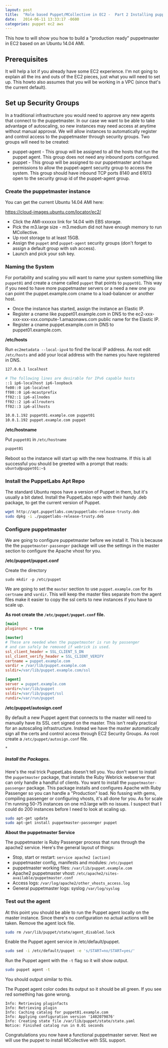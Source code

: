 ```yaml
---
layout: post
title:  "Role based Puppet/MCollective in EC2 -  Part 2 Installing puppetmaster"
date:   2014-06-11 13:33:17 -0600
categories: puppet ec2 aws
---
```


This how to will show you how to build a "production ready" puppetmaster in EC2 based on an Ubuntu 14.04 AMI.

## Prerequisites

It will help a lot if you already have some EC2 experience. I'm not going to explain all the ins and outs of the EC2 pieces, just what you will need to set up. This howto also assumes that you will be working in a VPC (since that's the current default).

## Set up Security Groups
In a traditional infrastructure you would need to approve any new agents that connect to the puppetmaster. In our case we want to be able to take advantage of autoscaling, so new instances may need access at anytime without manual approval. We will allow instances to automatically register and control access to the puppetmaster through security groups. Two groups will need to be created:


- puppet-agent - This group will be assigned to all the hosts that run the puppet agent. This group does not need any inbound ports configured.
- puppet - This group will be assigned to our puppetmaster and have permissions to allow the puppet-agent security group to access the system. This group should have inbound TCP ports 8140 and 61613 open to the security group id of the puppet-agent group.

### Create the puppetmaster instance

You can get the current Ubuntu 14.04 AMI here:

<a title="https://cloud-images.ubuntu.com/locator/ec2/" href="https://cloud-images.ubuntu.com/locator/ec2/" target="_blank">https://cloud-images.ubuntu.com/locator/ec2/</a>


- Click the AMI-xxxxxx link for 14.04 with EBS storage.
- Pick the m3.large size - m3.medium did not have enough memory to run MCollective.
- Up root storage to at least 15GB.
- Assign the `puppet` and `puppet-agent` security groups (don't forget to assign a default group with ssh access).
- Launch and pick your ssh key.

### Naming the System

For portability and scaling you will want to name your system something like `puppet01` and create a cname called `puppet` that points to `puppet01`. This way if you need to have more puppetmaster servers or a need a new one you can point the puppet.example.com cname to a load-balancer or another host.

- Once the instance has started, assign the instance an Elastic IP.
- Register a cname like puppet01.example.com in DNS to the ec2-xxx-xxx-xxx-xxx.compute-1.amazonaws.com public name for the Elastic IP.
- Register a cname puppet.example.com in DNS to puppet01.example.com.

**/etc/hosts**

Run `ec2metadata --local-ipv4` to find the local IP address. As root edit `/etc/hosts` and add your local address with the names you have registered in DNS.

```bash
127.0.0.1 localhost

# The following lines are desirable for IPv6 capable hosts
::1 ip6-localhost ip6-loopback
fe00::0 ip6-localnet
ff00::0 ip6-mcastprefix
ff02::1 ip6-allnodes
ff02::2 ip6-allrouters
ff02::3 ip6-allhosts

10.0.1.192 puppet01.example.com puppet01
10.0.1.192 puppet.example.com puppet
```

**/etc/hostname**

Put `puppet01` in `/etc/hostname`

```bash
puppet01
```

Reboot so the instance will start up with the new hostname. If this is all successful you should be greeted with a prompt that reads: `ubuntu@puppet01:~$`

### Install the PuppetLabs Apt Repo

The standard Ubuntu repos have a version of Puppet in them, but it's usually a bit dated. Install the PuppetLabs repo with their handy .deb package, to get the current version of Puppet.

```bash
wget http://apt.puppetlabs.com/puppetlabs-release-trusty.deb
sudo dpkg -i ./puppetlabs-release-trusty.deb
```

### Configure puppetmaster

We are going to configure puppetmaster before we install it. This is because the the `puppetmaster-passenger` package will use the settings in the master section to configure the Apache vhost for you.

**/etc/puppet/puppet.conf**

Create the directory

```
sudo mkdir -p /etc/puppet
```

We are going to set the `master` section to use `puppet.example.com` for its `certname` and `vardir`. This will keep the master files separate from the agent files make it easier to copy the ssl certs to new instances if you have to scale up.

**As root create the `/etc/puppet/puppet.conf` file.**
```ini
[main]
pluginsync = true

[master]
# These are needed when the puppetmaster is run by passenger
# and can safely be removed if webrick is used.
ssl_client_header = SSL_CLIENT_S_DN
ssl_client_verify_header = SSL_CLIENT_VERIFY
certname = puppet.example.com
vardir = /var/lib/puppet.example.com
ssldir=/var/lib/puppet.example.com/ssl

[agent]
server = puppet.example.com
vardir=/var/lib/puppet
ssldir=/var/lib/puppet/ssl
rundir=/var/run/puppet
```

**/etc/puppet/autosign.conf**

By default a new Puppet agent that connects to the master will need to manually have its SSL cert signed on the master. This isn't really practical for an autoscaling infrastructure. Instead we have the master automatically sign all the certs and control access through EC2 Security Groups. As root create a `/etc/puppet/autosign.conf` file.

```
*
```

<h5>Install the Packages.</h5>

Here's the real trick PuppetLabs doesn't tell you. You don't want to install the `puppetmaster` package, that installs the Ruby Webrick webserver that can only handle a handful of clients. You want to install the `puppetmaster-passenger` package. This package installs and configures Apache with Ruby Passenger so you can handle a "Production" load. No fussing with gems, compiling passenger or configuring vhosts, it's all done for you. As for scale I'm running 50-75 instances on one m3.large with no issues. I suspect that I could do 200 instances before I need to look at scaling up.

```bash
sudo apt-get update
sudo apt-get install puppetmaster-passenger puppet
```

**About the puppetmaster Service**

The puppetmaster is Ruby Passenger process that runs through the apache2 service. Here's the general layout of things:

- Stop, start or restart: `service apache2 [action]`
- puppetmaster config, manifests and modules: `/etc/puppet`
- puppetmaster working files: `/var/lib/puppet.example.com`
- Apache2 puppetmaster vhost: `/etc/apache2/sites-available/puppetmaster.conf`
- Access logs: `/var/log/apache2/other_vhosts_access.log`
- General puppetmaster logs: syslog `/var/log/syslog`

### Test out the agent

At this point you should be able to run the Puppet agent locally on the master instance. Since there's no configuration no actual actions will be taken. Remove the agent lock file.

```bash
sudo rm /var/lib/puppet/state/agent_disabled.lock
```

Enable the Puppet agent service in /etc/default/puppet.

```bash
sudo sed -i /etc/default/puppet -e 's/START=no/START=yes/'
```

Run the Puppet agent with the `-t` flag so it will show output.

```bash
sudo puppet agent -t
```

You should output similar to this.

The Puppet agent color codes its output so it should be all green. If you see red something has gone wrong.

```
Info: Retrieving pluginfacts
Info: Retrieving plugin
Info: Caching catalog for puppet01.example.com
Info: Applying configuration version '1402079876'
Info: Creating state file /var/lib/puppet/state/state.yaml
Notice: Finished catalog run in 0.01 seconds
```

Congratulations you now have a functional puppetmaster server. Next we will use the puppet to install MCollective with SSL support.

